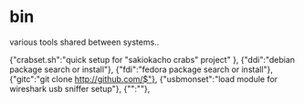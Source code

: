 # bin
various tools shared between systems..

{"crabset.sh":"quick setup for "sakiokacho crabs" project" },
{"ddi":"debian package search or install"},
{"fdi":"fedora package search or install"},
{"gitc":"git clone http://github.com/$"},
{"usbmonset":"load module for wireshark usb sniffer setup"},
{"":""},
